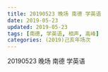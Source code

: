 ```yaml
---
title: 20190523 晚场 南德 学英语
date: 2019-05-23
updated: 2019-05-23
tags: [南德, 学英语, 相声, 高峰]
categories: (2019)己亥年场次
---
```

20190523 晚场 南德 学英语